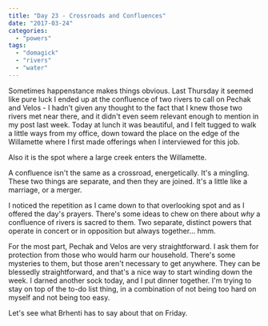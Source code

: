 ```yaml
---
title: "Day 23 - Crossroads and Confluences"
date: "2017-03-24"
categories: 
  - "powers"
tags: 
  - "domagick"
  - "rivers"
  - "water"
---
```


Sometimes happenstance makes things obvious. Last Thursday it seemed like pure luck I ended up at the confluence of two rivers to call on Pechak and Velos - I hadn't given any thought to the fact that I knew those two rivers met near there, and it didn't even seem relevant enough to mention in my post last week. Today at lunch it was beautiful, and I felt tugged to walk a little ways from my office, down toward the place on the edge of the Willamette where I first made offerings when I interviewed for this job.

Also it is the spot where a large creek enters the Willamette.

A confluence isn't the same as a crossroad, energetically. It's a mingling. These two things are separate, and then they are joined. It's a little like a marriage, or a merger.

I noticed the repetition as I came down to that overlooking spot and as I offered the day's prayers. There's some ideas to chew on there about _why_ a confluence of rivers is sacred to them. Two separate, distinct powers that operate in concert or in opposition but always together... hmm.

For the most part, Pechak and Velos are very straightforward. I ask them for protection from those who would harm our household. There's some mysteries to them, but those aren't necessary to get anywhere. They can be blessedly straightforward, and that's a nice way to start winding down the week. I darned another sock today, and I put dinner together. I'm trying to stay on top of the to-do list thing, in a combination of not being too hard on myself and not being too easy.

Let's see what Brhenti has to say about that on Friday.
